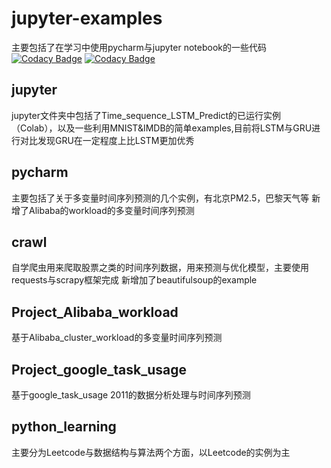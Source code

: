 # jupyter-examples
主要包括了在学习中使用pycharm与jupyter notebook的一些代码
[![Codacy Badge](https://api.codacy.com/project/badge/Grade/36135ae77bad439485e24ac6859e78d7)](https://app.codacy.com/manual/s18807016698/jupyter-examples?utm_source=github.com&utm_medium=referral&utm_content=Kminassch/jupyter-examples&utm_campaign=Badge_Grade_Settings)
[![Codacy Badge](https://api.codacy.com/project/badge/Grade/36135ae77bad439485e24ac6859e78d7)](https://app.codacy.com/manual/s18807016698/jupyter-examples?utm_source=github.com&utm_medium=referral&utm_content=Kminassch/jupyter-examples&utm_campaign=Badge_Grade_Settings)
## jupyter
jupyter文件夹中包括了Time_sequence_LSTM_Predict的已运行实例（Colab），以及一些利用MNIST&IMDB的简单examples,目前将LSTM与GRU进行对比发现GRU在一定程度上比LSTM更加优秀
## pycharm
主要包括了关于多变量时间序列预测的几个实例，有北京PM2.5，巴黎天气等
新增了Alibaba的workload的多变量时间序列预测
## crawl
自学爬虫用来爬取股票之类的时间序列数据，用来预测与优化模型，主要使用requests与scrapy框架完成
新增加了beautifulsoup的example
## Project_Alibaba_workload
基于Alibaba_cluster_workload的多变量时间序列预测
## Project_google_task_usage
基于google_task_usage 2011的数据分析处理与时间序列预测
## python_learning
主要分为Leetcode与数据结构与算法两个方面，以Leetcode的实例为主
